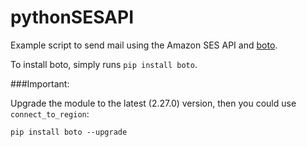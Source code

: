 # pythonSESAPI

Example script to send mail using the Amazon SES API and [boto](http://boto.cloudhackers.com/en/latest/).

To install boto, simply runs `pip install boto`.

###Important:

Upgrade the module to the latest (2.27.0) version, then you could use `connect_to_region`:

`pip install boto --upgrade`
